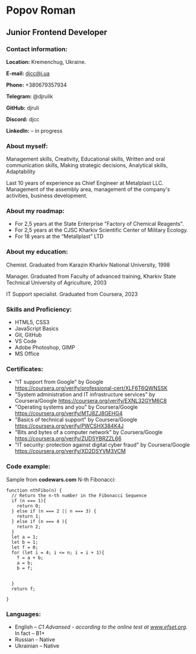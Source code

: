 # Popov Roman

## Junior Frontend Developer

### Contact information:

**Location:** Kremenchug, Ukraine.

**E-mail:**  djcc@i.ua

**Phone:**  +380679357934

**Telegram:** @djrulik

**GitHub:** djruli

**Discord:** djcc

**LinkedIn:** – in progress

### About myself:

Management skills, Creativity, Educational skills, Written and oral communication skills, Making strategic decisions, Analytical skills, Adaptability

Last 10 years of experience as Chief Engineer at Metalplast LLC. Management of the assembly area, management of the company's activities, business development.

### About my roadmap:

* For 2,5 years at the State Enterprise "Factory of Chemical Reagents". 
*  For 2,5 years at the CJSC Kharkiv Scientific Center of Military Ecology. 
*  For 18 years at the “Metallplast” LTD 

### About my education:

Chemist. Graduated from Karazin Kharkiv National University, 1998

Manager. Graduated from Faculty of advanced training, Kharkiv State Technical University of Agriculture, 2003

IT Support specialist. Graduated from Coursera, 2023

### Skills and Proficiency:

* HTML5, CSS3
* JavaScript Basics
* Git, GitHub
* VS Code
* Adobe Photoshop, GIMP
* MS Office

### Certificates:

* "IT support from Google" by Google https://coursera.org/verify/professional-cert/XLF6T6QWNSSK
* "System administration and IT infrastructure services" by Coursera/Google https://coursera.org/verify/EXNL32GYM6C8
* "Operating systems and you"  by Coursera/Google https://coursera.org/verify/MTJ8ZJ8GEHG4
* "Basics of technical support" by Coursera/Google https://coursera.org/verify/PWCSHX384K4J
* "Bits and bytes of a computer network" by Coursera/Google https://coursera.org/verify/ZUD5YBRZZL66
* "IT security: protection against digital cyber fraud" by Coursera/Google https://coursera.org/verify/XD2DSYVM3VCM

### Code example:

Sample from **codewars.com** N-th Fibonacci:

```
function nthFibo(n) {
  // Return the n-th number in the Fibonacci Sequence
  if (n === 1){
    return 0;
  } else if (n === 2 || n === 3) {
    return 1;
  } else if (n === 4 ){
    return 2;
  }
  let a = 1;
  let b = 1;
  let f = 0;
  for (let i = 4; i <= n; i = i + 1){
    f = a + b;
    a = b;
    b = f;
    
    
  }
  return f;
  
}
```

### Languages:

* English – *C1 Advansed - according to the online test at  www.efset.org.* In fact – B1+
* Russian - Native
* Ukrainian – Native
